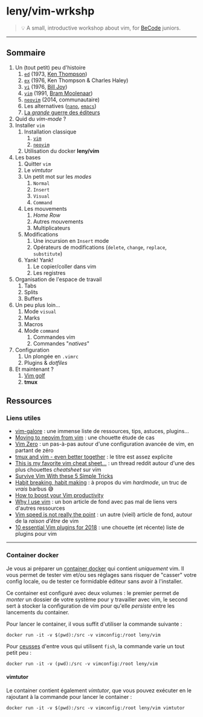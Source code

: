 # leny/vim-wrkshp

> 💡 A small, introductive workshop about vim, for [BeCode](//becode.org) juniors.

* * *

## Sommaire

1. Un (tout petit) peu d'histoire
	1. [`ed`](https://fr.wikipedia.org/wiki/Ed_(logiciel)) (1973, [Ken Thompson](https://fr.wikipedia.org/wiki/Ken_Thompson))
	1. [`ex`](https://fr.wikipedia.org/wiki/Ex_(%C3%A9diteur_de_texte)) (1976, Ken Thompson & Charles Haley)
	1. [`vi`](https://fr.wikipedia.org/wiki/Vi) (1976, [Bill Joy](https://fr.wikipedia.org/wiki/Bill_Joy))
	1. [`vim`](https://fr.wikipedia.org/wiki/Vim) (1991, [Bram Moolenaar](https://fr.wikipedia.org/wiki/Bram_Moolenaar))
	1. [`neovim`](https://fr.wikipedia.org/wiki/Neovim) (2014, communautaire)
	1. Les alternatives ([`nano`](https://fr.wikipedia.org/wiki/GNU_nano), [`emacs`](https://fr.wikipedia.org/wiki/Emacs))
	1. [La *grande* guerre des éditeurs](https://fr.wikipedia.org/wiki/Guerre_d%27%C3%A9diteurs)
1. Quid du _vim-mode_ ?
1. Installer `vim`
	1. Installation classique
		1. [`vim`](https://github.com/vim/vim#installation)
		1. [`neovim`](https://github.com/neovim/neovim/wiki/Installing-Neovim)
	1. Utilisation du docker **leny/vim**
1. Les bases
	1. Quitter `vim`
	1. Le _vimtutor_
	1. Un petit mot sur les *modes*
		1. `Normal`
		1. `Insert`
		1. `Visual`
		1. `Command`
	1. Les mouvements
		1. _Home Row_
		1. Autres mouvements
		1. Multiplicateurs
	1. Modifications
		1. Une incursion en `Insert` mode
		1. Opérateurs de modifications (`delete`, `change`, `replace`, `substitute`)
	1. Yank! Yank!
		1. Le copier/coller dans vim
		1. Les registres
1. Organisation de l'espace de travail
	1. Tabs
	1. Splits
	1. Buffers
1. Un peu plus loin…
	1. Mode `visual`
	1. Marks
	1. Macros
	1. Mode `command`
		1. Commandes vim
		1. Commandes "*natives*"
1. Configuration
	1. Un plongée en `.vimrc`
	1. Plugins & *dotfiles*
1. Et maintenant ?
	1. [Vim golf](https://www.vimgolf.com)
	1. **tmux**
		
## Ressources

### Liens utiles

* [vim-galore](https://github.com/mhinz/vim-galore) : une immense liste de ressources, tips, astuces, plugins…
* [Moving to neovim from vim](https://jacky.wtf/weblog/moving-to-neovim/) : une chouette étude de cas
* [Vim Zero](https://www.oliversherouse.com/2017/08/21/vim_zero.html) : un pas-à-pas autour d'une configuration avancée de vim, en partant de zéro
* [tmux and vim - even better together](https://blog.bugsnag.com/tmux-and-vim/) : le titre est assez explicite
* [This is my favorite vim cheat sheet…](https://www.reddit.com/r/vim/comments/32r85c/this_is_my_favorite_vim_cheat_sheet_does_anyone/) : un thread reddit autour d'une des plus chouettes *cheatsheet* sur vim
* [Survive Vim With these 5 Simple Tricks](http://blog.theodo.fr/2017/02/survive-vim-with-these-5-simple-tricks/)
* [Habit breaking, habit making](http://vimcasts.org/blog/2013/02/habit-breaking-habit-making/) : à propos du vim *hardmode*, un truc de _vrais_ barbus 😅
* [How to boost your Vim productivity](https://sheerun.net/2014/03/21/how-to-boost-your-vim-productivity/)
* [Why I use vim](https://pascalprecht.github.io/posts/why-i-use-vim/) : un bon article de fond avec pas mal de liens vers d'autres ressources
* [Vim speed is not really the point](https://wrongsideofmemphis.com/2013/03/27/vim-speed-is-not-really-the-point/) : un autre (vieil) article de fond, autour de la *raison d'être* de vim
* [10 essential Vim plugins for 2018](https://medium.com/@huntie/10-essential-vim-plugins-for-2018-39957190b7a9) : une chouette (et récente) liste de plugins pour vim

* * *

### Container docker

Je vous ai préparer un [container docker](https://hub.docker.com/r/leny/vim) qui contient _uniquement_ vim. Il vous permet de tester vim et/ou ses réglages sans risquer de "casser" votre config locale, ou de tester ce formidable éditeur sans avoir à l'installer.

Ce container est configuré avec deux volumes : le premier permet de *monter* un dossier de votre système pour y travailler avec vim, le second sert à stocker la configuration de vim pour qu'elle _persiste_ entre les lancements du container.

Pour lancer le container, il vous suffit d'utiliser la commande suivante :

	docker run -it -v $(pwd):/src -v vimconfig:/root leny/vim
	
Pour [ceusses](https://fr.wiktionary.org/wiki/ceusses) d'entre vous qui utilisent `fish`, la commande varie un tout petit peu : 

	docker run -it -v (pwd):/src -v vimconfig:/root leny/vim

#### vimtutor

Le container contient également _vimtutor_, que vous pouvez exécuter en le rajoutant à la commande pour lancer le container :

	docker run -it -v $(pwd):/src -v vimconfig:/root leny/vim vimtutor
